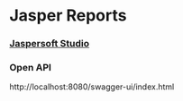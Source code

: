 # Jasper Reports

### [Jaspersoft Studio](https://community.jaspersoft.com/download-jaspersoft/community-edition/)

### Open API
http://localhost:8080/swagger-ui/index.html
